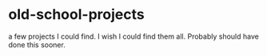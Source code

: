 # old-school-projects
a few projects I could find. I wish I could find them all. Probably should have done this sooner.
